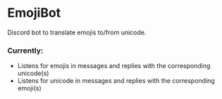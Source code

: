 # EmojiBot
Discord bot to translate emojis to/from unicode.

### Currently:
- Listens for emojis in messages and replies with the corresponding unicode(s)
- Listens for unicode in messages and replies with the corresponding emoji(s)
